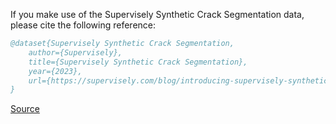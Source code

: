 If you make use of the Supervisely Synthetic Crack Segmentation data, please cite the following reference:

``` bibtex 
@dataset{Supervisely Synthetic Crack Segmentation,
	author={Supervisely},
	title={Supervisely Synthetic Crack Segmentation},
	year={2023},
	url={https://supervisely.com/blog/introducing-supervisely-synthetic-crack-segmentation-dataset/}
}
```

[Source](https://supervisely.com/blog/introducing-supervisely-synthetic-crack-segmentation-dataset/)